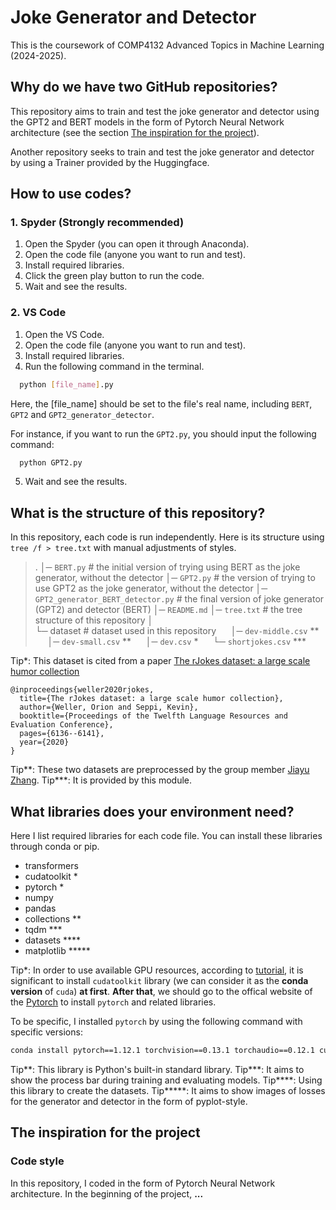 # Joke Generator and Detector
This is the coursework of COMP4132 Advanced Topics in Machine Learning (2024-2025).

## Why do we have two GitHub repositories?
This repository aims to train and test the joke generator and detector using the GPT2 and BERT models in the form of Pytorch Neural Network architecture (see the section [The inspiration for the project](#inspiration)). 

Another repository seeks to train and test the joke generator and detector by using a Trainer provided by the Huggingface.

## How to use codes?
### 1. Spyder (Strongly recommended)
    
1) Open the Spyder (you can open it through Anaconda).
2) Open the code file (anyone you want to run and test).
3) Install required libraries.
4) Click the green play button to run the code.
5) Wait and see the results.

### 2. VS Code

1) Open the VS Code.
2) Open the code file (anyone you want to run and test).
3) Install required libraries.
4) Run the following command in the terminal.
   
```bash
  python [file_name].py
```

Here, the [file_name] should be set to the file's real name, including `BERT`, `GPT2` and `GPT2_generator_detector`. 

For instance, if you want to run the `GPT2.py`, you should input the following command:

```bash
  python GPT2.py
```

5) Wait and see the results.

## What is the structure of this repository?
In this repository, each code is run independently. Here is its structure using `tree /f > tree.txt` with manual adjustments of styles.

> .
> │─ `BERT.py` # the initial version of trying using BERT as the joke generator, without the detector
> │─ `GPT2.py` # the version of trying to use GPT2 as the joke generator, without the detector
> │─ `GPT2_generator_BERT_detector.py` # the final version of joke generator (GPT2) and detector (BERT)
> │─ `README.md`
> │─ `tree.txt` # the tree structure of this repository
> │  
> └─ dataset # dataset used in this repository
> &nbsp;&nbsp;&nbsp;&nbsp; │─ `dev-middle.csv` **
> &nbsp;&nbsp;&nbsp;&nbsp; │─ `dev-small.csv` **
> &nbsp;&nbsp;&nbsp;&nbsp; │─ `dev.csv` *
> &nbsp;&nbsp;&nbsp;&nbsp; └─ `shortjokes.csv` ***

Tip*: This dataset is cited from a paper [The rJokes dataset: a large scale humor collection](https://aclanthology.org/2020.lrec-1.753/)
```
@inproceedings{weller2020rjokes,
  title={The rJokes dataset: a large scale humor collection},
  author={Weller, Orion and Seppi, Kevin},
  booktitle={Proceedings of the Twelfth Language Resources and Evaluation Conference},
  pages={6136--6141},
  year={2020}
}
```
Tip**: These two datasets are preprocessed by the group member [Jiayu Zhang](https://github.com/zjy2414).
Tip***: It is provided by this module.

## What libraries does your environment need?
Here I list required libraries for each code file. You can install these libraries through conda or pip.

* transformers
* cudatoolkit *
* pytorch *
* numpy
* pandas
* collections **
* tqdm ***
* datasets ****
* matplotlib *****

Tip*: In order to use available GPU resources, according to [tutorial](https://blog.csdn.net/weixin_46446479/article/details/139004738), it is significant to install `cudatoolkit` library (we can consider it as the **conda version** of `cuda`) **at first**. **After that**, we should go to the offical website of the [Pytorch](https://pytorch.org/get-started/locally/) to install `pytorch` and related libraries.

To be specific, I installed `pytorch` by using the following command with specific versions:

```bash
conda install pytorch==1.12.1 torchvision==0.13.1 torchaudio==0.12.1 cudatoolkit=11.3 -c pytorch
```

Tip**: This library is Python's built-in standard library.
Tip***: It aims to show the process bar during training and evaluating models.
Tip****: Using this library to create the datasets.
Tip*****: It aims to show images of losses for the generator and detector in the form of pyplot-style.

## The inspiration for the project
### Code style
<a id="inspiration"></a>
In this repository, I coded in the form of Pytorch Neural Network architecture. 
In the beginning of the project, **...**
